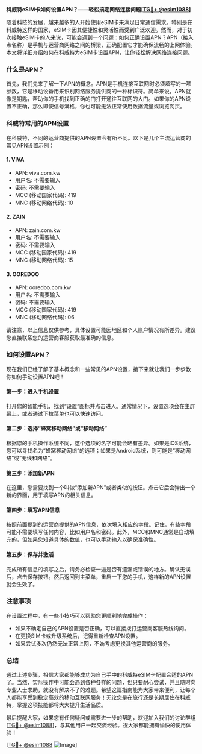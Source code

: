**科威特eSIM卡如何设置APN？——轻松搞定网络连接问题[[TG💪+ @esim1088](https://t.me/s/esim1088)]**

随着科技的发展，越来越多的人开始使用eSIM卡来满足日常通信需求。特别是在科威特这样的国家，eSIM卡因其便捷性和灵活性而受到广泛欢迎。然而，对于初次接触eSIM卡的人来说，可能会遇到一个问题：如何正确设置APN？APN（接入点名称）是手机与运营商网络之间的桥梁，正确配置它才能确保流畅的上网体验。本文将详细介绍如何在科威特为eSIM卡设置APN，让你轻松解决网络连接问题。

### 什么是APN？

首先，我们先来了解一下APN的概念。APN是手机连接互联网时必须填写的一项参数，它是移动设备用来识别网络服务提供商的一种标识符。简单来说，APN就像是钥匙，帮助你的手机找到正确的门打开通往互联网的大门。如果你的APN设置不正确，那么即使信号满格，你也可能无法正常使用数据流量或浏览网页。

### 科威特常用的APN设置

在科威特，不同的运营商提供的APN设置会有所不同。以下是几个主流运营商的常见APN设置示例：

#### 1. VIVA
- APN: viva.com.kw
- 用户名: 不需要输入
- 密码: 不需要输入
- MCC (移动国家代码): 419
- MNC (移动网络代码): 10

#### 2. ZAIN
- APN: zain.com.kw
- 用户名: 不需要输入
- 密码: 不需要输入
- MCC (移动国家代码): 419
- MNC (移动网络代码): 15

#### 3. OOREDOO
- APN: ooredoo.com.kw
- 用户名: 不需要输入
- 密码: 不需要输入
- MCC (移动国家代码): 419
- MNC (移动网络代码): 06

请注意，以上信息仅供参考，具体设置可能因地区和个人账户情况有所差异。建议您直接联系您的运营商客服获取最准确的信息。

### 如何设置APN？

现在我们已经了解了基本概念和一些常见的APN设置，接下来就让我们一步步教你如何手动设置APN吧！

#### 第一步：进入手机设置
打开您的智能手机，找到“设置”图标并点击进入。通常情况下，设置选项会在主屏幕上，或者通过下拉菜单也可以快速访问。

#### 第二步：选择“蜂窝移动网络”或“移动网络”
根据您的手机操作系统不同，这个选项的名字可能会略有差异。如果是iOS系统，您可以寻找名为“蜂窝移动网络”的选项；如果是Android系统，则可能是“移动网络”或“无线和网络”。

#### 第三步：添加新APN
在这里，您需要找到一个叫做“添加新APN”或者类似的按钮。点击它后会弹出一个新的界面，用于填写APN的相关信息。

#### 第四步：填写APN信息
按照前面提到的运营商提供的APN信息，依次填入相应的字段。记住，有些字段可能不需要填写任何内容，比如用户名和密码。此外，MCC和MNC通常是自动填充的，但如果您知道具体的数值，也可以手动输入以确保准确性。

#### 第五步：保存并激活
完成所有信息的填写之后，请务必检查一遍是否有遗漏或错误的地方。确认无误后，点击保存按钮。然后返回到主菜单，重启一下您的手机，这样新的APN设置就会生效了。

### 注意事项

在设置过程中，有一些小技巧可以帮助您更顺利地完成操作：
- 如果不确定自己的APN设置是否正确，可以直接拨打运营商客服热线询问。
- 在更换SIM卡或升级系统后，记得重新检查APN设置。
- 如果尝试多次仍然无法正常上网，不妨考虑更换其他运营商的服务。

### 总结

通过上述步骤，相信大家都能够成功为自己手中的科威特eSIM卡配置合适的APN了。当然，实际操作中可能会遇到各种各样的问题，但只要耐心尝试，并且随时向专业人士求助，就没有解决不了的难题。希望这篇指南能为大家带来便利，让每个人都能享受到稳定高效的移动互联网服务！无论您是在旅行还是长期居住在科威特，掌握这项技能都将大大提升生活品质。

最后提醒大家，如果您有任何疑问或需要进一步的帮助，欢迎加入我们的讨论群组[[TG💪+ @esim1088](https://t.me/s/esim1088)]，与其他用户一起交流经验。祝大家都能拥有愉快的使用体验！

[[TG💪+ @esim1088](https://t.me/s/esim1088) ![Image](https://i.postimg.cc/4NQfJmqS/Snipaste-2025-05-13-00-14-12.png)]